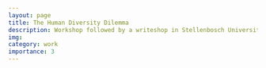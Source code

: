 ```yaml
---
layout: page
title: The Human Diversity Dilemma
description: Workshop followed by a writeshop in Stellenbosch University, Cape Town, South Africa
img: 
category: work
importance: 3
---
```


